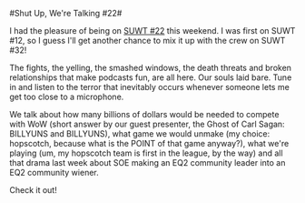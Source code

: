 #Shut Up, We're Talking #22#

I had the pleasure of being on [SUWT #22](http://tagn.wordpress.com/2008/03/17/shut-up-were-talking-22/) this weekend. I was first on SUWT #12, so I guess I'll get another chance to mix it up with the crew on SUWT #32!

The fights, the yelling, the smashed windows, the death threats and broken relationships that make podcasts fun, are all here. Our souls laid bare. Tune in and listen to the terror that inevitably occurs whenever someone lets me get too close to a microphone.

We talk about how many billions of dollars would be needed to compete with WoW (short answer by our guest presenter, the Ghost of Carl Sagan: BILLYUNS and BILLYUNS), what game we would unmake (my choice: hopscotch, because what is the POINT of that game anyway?), what we're playing (um, my hopscotch team is first in the league, by the way) and all that drama last week about SOE making an EQ2 community leader into an EQ2 community wiener.

Check it out!

